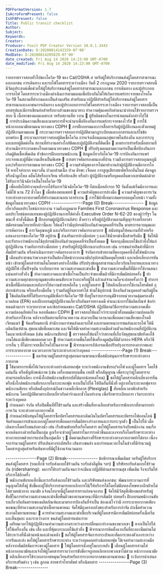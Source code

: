 ```yaml
---
PDFFormatVersion: 1.7
IsAcroFormPresent: false
IsXFAPresent: false
Title: Public transit checklist
Author: 
Subject: 
Keywords: 
Creator: 
Producer: Foxit PDF Creator Version 10.0.1.3443
CreationDate: D:20200814142329-07'00'
ModDate: D:20200814205829-07'00'
date_created: Fri Aug 14 2020 14:23:00 GMT-0700
date_modified: Fri Aug 14 2020 14:23:00 GMT-0700
---
```

รายการตรวจสอบทั่วไปของโควิด-19 ของ Cal/OSHA 
ส าหรับผู้ให้บริการขนส่งผู้โดยสารสาธารณะและเอกชน การเดินทาง 
 และรถไฟโดยสารระหว่างเมือง 
วันที่ 2 กรกฎาคม 2020 
รายการตรวจสอบนี้มีวัตถุประสงค์เพื่อช่วยให้ผู้ให้บริการขนส่งผู้โดยสารสาธารณะและเอกชน การเดินทาง และผู้ประกอบการรถไฟ
โดยสารระหว่างเมืองดําเนินการตามแผนเพื่อป้องกันไม่ให้เกิดการแพร่กระจายของโรคโควิด-19 ในสถานที่ทํางานและเป็นส่วนเสริม
สําหรับแนวปฏิบัติสําหรับผู้ให้บริการขนส่งผู้โดยสารสาธารณะและเอกชนการเดินทาง และผู้ประกอบการรถไฟโดยสารระหว่างเมือง 
รายการตรวจสอบนี้เป็นบทสรุปและมีการเขียนย่อสําหรับบางส่วนของแนวทาง ทําความคุ้นเคยกับคําแนะนําก่อนใช้รายการตรวจสอบ
นี้ 
เนื้อหาของแผนเฉพาะส าหรับสถานที่ท างาน 
 ผู้รับผิดชอบในการนําแผนดังกล่าวไปใช้  
 การประเมินความเสี่ยงและมาตรการที่จะนํามาเพื่อป้องกันการแพร่กระจายของไวรัส
 การใช้หน้ากากอนามัยตามแนวทางของ CDPH 
 การฝึกอบรมและการสื่อสารกับผู้ปฏิบัติงานและตัวแทนผู้ปฏิบัติงานตามแผน 
 กระบวนการตรวจสอบการปฏิบัติตามกฎระเบียบและเอกสารและแก้ไขข้อบกพร่อง 
 กระบวนการตรวจสอบผู้ติดเชื้อโควิด การแจ้งเตือนแผนกสุขภาพในท้องถิ่น และการระบุและแยกผู้ติดต่อใน
สถานที่ทํางานอย่างใกล้ชิดและผู้ปฏิบัติงานที่ติดเชื้อ 
 มาตรการสําหรับเมื่อสถานที่ทํางานมีการระบาดของโรคตามแนวทางของ CDPH 
 ปรับปรุงแผนตามความจําเป็นเพื่อป้องกันการเกิดผู้ติดเชื้อเพิ่มเติม 
หัวข้อการฝึกอบรมพนักงาน 
 ข้อมูลเกี่ยวกับโควิด-19 การป้องกันการแพร่กระจายและผู้ที่มีความเสี่ยงเป็นพิเศษ 
 การตรวจคัดกรองตนเองที่บ้าน รวมถึงการตรวจสอบอุณหภูมิและ/หรืออาการตามแนวทางของ CDC 
 ความสําคัญของการไม่มาทํางานถ้าผู้ปฏิบัติงานมีอาการไอ ไข้ หายใจลําบาก หนาวสั่น ปวดกล้ามเนื้อ ปวด
ศีรษะ เจ็บคอ การสูญเสียรสชาติหรือกลิ่นใหม่ คัดจมูกหรือนํ้ามูกไหล คลื่นไส้หรืออาเจียน หรือท้องเสีย หรือถ้า
ผู้ปฏิบัติงานหรือบุคคลอื่นพวกเขาติดต่อด้วยได้รับการวินิจฉัยว่าเป็นโรคโควิด-19  
 เพื่อกลับไปทํางานหลังจากได้รับการวินิจฉัยโควิด-19 ก็ต่อเมื่อหลังจาก 10 วันตั้งแต่เริ่มมีอาการและไม่มีไข้
นาน 72 ชั่วโมง 
 เมื่อต้องพบแพทย์ 
 ความสําคัญของการล้างมือ 
 ความสําคัญของการเว้นระยะห่างทางกายภาพทั้งที่ทํางานและนอกเวลาทํางาน 
 การใช้ผ้าที่เหมาะสมครอบคลุมใบหน้า รวมทั้งข้อมูลในแนวทางของ CDPH 
----------------Page (0) Break----------------
 ข้อมูลเกี่ยวกับผลประโยชน์การลางาน รวมถึงกฎหมาย Families First Coronavirus Response และ
ผลประโยชน์ตอบแทนของผู้ปฏิบัติงานภายใต้คําสั่ง Executive Order N-62-20 ของผู้ว่ารัฐฯ ในขณะที่
คําสั่งนี้มีผล 
 ฝึกอบรมผู้ปฏิบัติงานอิสระ ชั่วคราว หรือผู้ปฏิบัติงานตามสัญญาจ้างหรืออาสาสมัครตามนโยบายที่กล่าวนี้และ
ให้แน่ใจว่ามีอุปกรณ์ป้องกันส่วนบุคคลที่จําเป็น 
มาตรการควบคุมและการคัดกรอง 
 การวัดอุณหภูมิ และ/หรือการตรวจคัดกรองอาการ 
 สนับสนุนให้คนงานที่ป่วยหรือแสดงอาการของโควิด-19 อยู่บ้าน 
 ส่งเสริมการล้างมือบ่อย ๆ และใช้นํ้ายาฆ่าเชื้อสําหรับมือ 
 จัดให้มีและรับรองว่าพนักงานใช้อุปกรณ์ป้องกันส่วนบุคคลที่จําเป็นทั้งหมด 
 จัดหาถุงมือแบบใช้แล้วทิ้งให้แก่ผู้ปฏิบัติงาน ร่วมกับการล้างมือบ่อย ๆ สําหรับผู้ที่ปฏิบัติงานบางประเภท เช่น 
การขนถ่ายสินค้าที่มีการสัมผัสร่วมกัน หรือดําเนินการตรวจคัดกรองอาการ 
 จํากัดการเข้าสถานที่ของบุคคลซึ่งไม่ใช่พนักงาน 
 เตือนประชาชนว่าพวกเขาจําเป็นต้องใช้หน้ากากอนามัย/อุปกรณ์ปิดคลุมใบหน้า และหลีกเลี่ยงการหันหน้า
เข้าหาผู้โดยสารท่านอื่นโดยตรงอย่างใกล้ชิด ปรับปรุงข้อมูลสาธารณะเกี่ยวกับนโยบายและแนวทางปฏิบัติให้
เป็นปัจจุบัน 
ระเบียบการท าความสะอาดและฆ่าเชื้อ 
 ทําความสะอาดพื้นที่ที่มีการใช้งานหนาแน่นอย่างทั่วถึง 
 ทําความสะอาดและฆ่าเชื้อโรคเป็นประจําของพื้นผิวที่มีการสัมผัสบ่อยครั้ง 
 ทําความสะอาดทุกซอกทุกมุมของห้องคนขับระหว่างกะหรือผู้ใช้ แล้วแต่จํานวนใดจะบ่อยครั้งกว่า 
 ทําการฆ่าเชื้อที่มือก่อนและหลังการให้ความช่วยเหลือใด ๆ แก่ผู้โดยสาร 
 ให้หลีกเลี่ยงการใช้งานโทรศัพท์ อุปกรณ์ทํางาน หรือเครื่องมืออื่น ๆ ร่วมกับผู้อื่นหากทําได้  ห้ามใช้อุปกรณ์
ป้องกันส่วนบุคคลร่วมกับผู้อื่น 
 ใช้ผลิตภัณฑ์ที่ได้รับการอนุมัติเพื่อกําจัดโควิด-19 ที่อยู่ในรายการอนุมัติจากหน่วยงานคุ้มครองสิ่งแวดล้อม 
(EPA) และฝึกอบรมผู้ปฏิบัติงานเกี่ยวกับอันตรายทางเคมี คําแนะนําการใช้ผลิตภัณฑ์ ข้อกําหนดด้านการ
ระบายอากาศ และข้อกําหนดของ Cal/OSHA ปฏิบัติตามวิธีการทําความสะอาดเพื่อความปลอดภัยต่อโรค
หอบหืดของ CDPH 
 ตรวจสอบให้แน่ใจว่าระบบนํ้าทั้งหมดมีความปลอดภัยสําหรับการใช้งาน หลังจากปิดสถานที่อํานวยความ
สะดวกเป็นเวลานานเพื่อลดความเสี่ยงของโรคลีเจียนแนร์ 
 จัดเตรียมสถานี สํานักงานการขนส่งและรถไฟ และยานพาหนะการขนส่งและรถไฟ ให้มีผลิตภัณฑ์ด้าน
สุขอนามัยที่เหมาะสม และจัดให้มีเจลทําความสะอาดมือส่วนตัวแก่พนักงานที่ปฏิบัติงานในแนวหน้าทั้งหมด 
(เช่น พนักงานขับรถ) 
 ตรวจสอบให้แน่ใจว่าสถานที่เก็บวัสดุสุขอนามัยยังคงใช้งานได้และมีเพียงพอตลอดเวลา 
 ทําความสะอาดพื้นโดยใช้เครื่องดูดฝุ่นที่มีตัวกรอง HEPA หรือวิธีการอื่น ๆ ที่ไม่กระจายเชื้อโรคไปในอากาศ 
 พิจารณาการอัปเกรดเพื่อปรับปรุงการกรองอากาศและการระบายอากาศ 
แนวทางการเว้นระยะห่างระหว่างบุคคล 
----------------Page (1) Break----------------
 ลดจํานวนผู้โดยสารสูงสุดบนยานพาหนะเพื่อสนับสนุนการรักษาระยะห่างทางกายภาพ  
 ใช้มาตรการเพื่อให้เว้นระยะห่างอย่างน้อยหกฟุต ระหว่างพนักงานขับรถ/รถไฟ และผู้โดยสาร โดยใช้แผ่นกั้น
หรือสัญลักษณ์ภาพ (เช่น เครื่องหมายบนพื้น เทปสี หรือสัญญาณ เพื่อระบุว่าผู้โดยสารจะสามารถหลีกเลี่ยง
การนั่งใกล้พนักงานขับรถบัสได้มากน้อยแค่ไหน) 
 ขอให้ผู้โดยสารหลีกเลี่ยงการยืนหรือนั่งใกล้พนักงานขับรถภายในระยะหกฟุต หากเป็นไปได้ ให้ปิดกั้นที่นั่งที่
อยู่ภายในระยะหกฟุตจากพนักงานขับรถ หรือติดตั้งอุปกรณ์กีดขวางเพล็กซิกลาส (Plexiglas) 
 สับหลีกเวลาพักสําหรับพนักงาน โดยปฏิบัติตามระเบียบเกี่ยวกับค่าจ้างและชั่วโมงทํางาน เพื่อรักษาระเบียบการ
เว้นระยะห่างระหว่างบุคคล  
 กําหนดค่า จํากัด หรือปิดพื้นที่ที่ใช้ร่วมกัน และสร้างพื้นที่ทางเลือกสําหรับการพักเบรกที่สามารถทําการเว้น
ระยะห่างทางกายภาพได้  
 กําหนด/สนับสนุนให้ผู้โดยสารซื้อบัตรโดยสารและเติมเงินในบัตรโดยสารและบัตรรถไฟออนไลน์ 
 จัดทําแผนการเข้าและออกผู้โดยสารเพื่อลดการสัมผัสทางร่างกายและการกระจุกตัว 
 เป็นไปได้ เมื่อเดินทางโดยเรือขนส่งทางนํ้า เช่น เรือข้ามฟากหรือเรือโดยสาร ขอให้ผู้โดยสารแจ้งกับพนักงาน
บนเรือหากเดินทางด้วยกันเป็นกลุ่ม  ลูกเรือจะช่วยผู้โดยสารในการรอคิวขี้นและลงจากเรือโดยรักษาระยะห่าง
ทางกายภาพด้วยการแบ่งเป็นกลุ่มเล็ก ๆ 
 ติดตามเส้นทางที่รักษาระยะห่างทางกายภาพทําได้ยาก เนื่องจากจํานวนผู้โดยสาร ปรับเส้นทางรถบัสหรือ
เส้นทางขนส่ง และกําหนดเวลาในในช่วงที่มีจํานวนผู้โดยสารสูงสุดสําหรับเส้นทางที่มีผู้ใช้งานจํานวนมาก 
  
----------------Page (2) Break----------------
ข้อพิจารณาเพิ่มเติมส าหรับผู้ให้บริการขนส่งผู้โดยสาร 
(รถแท็กซี่ รถรับส่งแบบใช้ร่วมกัน รถรับส่งลีมูซีน ฯลฯ) 
 บริษัทรถรับส่งแบบใช้ร่วมกัน (ridersharing): งดการใช้รถร่วมกันจนกว่าจะมีแนวปฏิบัติด้านสาธารณสุข
เพิ่มเติม จึงจะเริ่มให้บริการได้อีกครั้ง  
 พนักงานขับรถแท็กซี่และรถรับส่งแบบใช้ร่วมกัน และบริษัทขนส่งเอกชน: พัฒนากระบวนการที่อนุญาตให้ทั้งผู้
ขับขี่และผู้ใช้บริการสามารถยกเลิกการใช้/ให้บริการได้โดยไม่มีบทลงโทษหากอีกฝ่ายไม่ได้สวมหน้ากาก
อนามัย แจ้งนโยบายนี้ผู้โดยสารทราบก่อนจองรถ 
 จัดให้มีวัสดุที่เพียงพอสําหรับผู้ขับขี่ในการทําความสะอาดและฆ่าเชื้อพื้นผิวของยานพาหนะที่มีการสัมผัส
บ่อยครั้ง ฝึกอบรมพนักงานขับรถเกี่ยวกับอันตรายของผลิตภัณฑ์และมาตรการป้องกันที่จําเป็น ต้องแน่ใจว่ามี
การระบายอากาศเพียงพอขณะที่ทําความสะอาด/ฆ่าเชื้อยานพาหนะ จัดให้มีถุงครอบถังขยะสําหรับการกําจัด
ผ้าเช็ดทําความสะอาดในยานพาหนะ 
 ควรทําความสะอาดและฆ่าเชื้อบริเวณที่ผู้โดยสารมีการสัมผัสบ่อยครั้งเมื่อเริ่มและสิ้นสุดกะ และระหว่างการ
ขนส่งผู้โดยสารแต่ละราย  
 เตรียมเวลาให้ผู้ปฏิบัติงานทําความสะอาดระหว่างการเปลี่ยนกะทํางานของพวกเขา 
 หากเป็นไปได้ให้ใช้เครื่องกั้น เช่น เสื่อ และที่หุ้มเบาะแบบใช้แล้วทิ้ง 
 พิจารณาการติดตั้งฉากกั้นที่ละอองซึมผ่านไม่ได้ระหว่างที่นั่งด้านหน้าและด้านหลัง 
 ขอให้ผู้โดยสารจัดการกระเป๋าและสัมภาระของตัวเองระหว่างการรับและส่ง ขอให้ผู้โดยสารรักษาระยะห่าง
ระหว่างบุคคลอย่างน้อยหกฟุต ใช้เจลทําความสะอาดมือหลังจากสัมผัสสัมภาระของผู้โดยสาร 
 ให้ผู้โดยสารนั่งอยู่ในเบาะหลัง 
 เตือนผู้โดยสารสวมใส่หน้ากากอนามัยและแจ้งให้ผู้โดยสารทราบว่าการขับขี่อาจถูกยกเลิกหากพวกเขาไม่สวม
หน้ากากอนามัย 
 หลีกเลี่ยงการใช้ระบบอากาศหมุนเวียนสําหรับการระบายอากาศของยานพาหนะ 
 ระงับการนําเสนอบริการเสริมต่าง ๆ เช่น ลูกอม สายชาร์จโทรศัพท์ หรือนิตยสาร 
----------------Page (3) Break----------------

